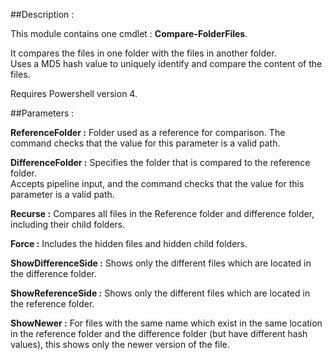 ##Description :

This module contains one cmdlet : **Compare-FolderFiles**.

It compares the files in one folder with the files in another folder.  
Uses a MD5 hash value to uniquely identify and compare the content of the files.

Requires Powershell version 4.

##Parameters :

**ReferenceFolder :** Folder used as a reference for comparison. The command checks that the value for this parameter is a valid path.

**DifferenceFolder :** Specifies the folder that is compared to the reference folder.  
Accepts pipeline input, and the command checks that the value for this parameter is a valid path.

**Recurse :** Compares all files in the Reference folder and difference folder, including their child folders. 

**Force :** Includes the hidden files and hidden child folders.

**ShowDifferenceSide :** Shows only the different files which are located in the difference folder.

**ShowReferenceSide :** Shows only the different files which are located in the reference folder.

**ShowNewer :** For files with the same name which exist in the same location in the reference folder and the difference folder (but have different hash values), this shows only the newer version of the file.
